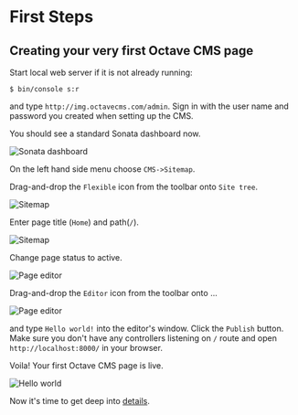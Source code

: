 First Steps
===========

## Creating your very first Octave CMS page

Start local web server if it is not already running:

    $ bin/console s:r
    
and type `http://img.octavecms.com/admin`. Sign in with the user name and password you created when setting up the CMS.

You should see a standard Sonata dashboard now.

![Sonata dashboard](http://img.octavecms.com/assets/images/developers-guide/01-sonata-dashboard.png)
 
On the left hand side menu choose `CMS->Sitemap`.

Drag-and-drop the `Flexible` icon from the toolbar onto `Site tree`.

![Sitemap](http://img.octavecms.com/assets/images/developers-guide/02-create-page.png)

Enter page title (`Home`) and path(`/`).

![Sitemap](http://img.octavecms.com/assets/images/developers-guide/03-create-page-choose-name.png)

Change page status to active.

![Page editor](http://img.octavecms.com/assets/images/developers-guide/04-create-page-set-active.png)

Drag-and-drop the `Editor` icon from the toolbar onto ...

![Page editor](http://img.octavecms.com/assets/images/developers-guide/05-create-page-add-block.png)

and type `Hello world!` into the editor's window. 
Click the `Publish` button.
Make sure you don't have any controllers listening on  `/` route and open `http://localhost:8000/` in your browser.

Voila! Your first Octave CMS page is live. 

![Hello world](http://img.octavecms.com/assets/images/developers-guide/06-hello-world.png)

Now it's time to get deep into [details](cms-in-details.md).

